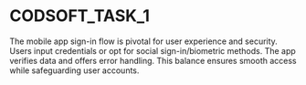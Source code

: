 # CODSOFT_TASK_1
The mobile app sign-in flow is pivotal for user experience and security. Users input credentials or opt for social sign-in/biometric methods. The app verifies data and offers error handling. This balance ensures smooth access while safeguarding user accounts.
